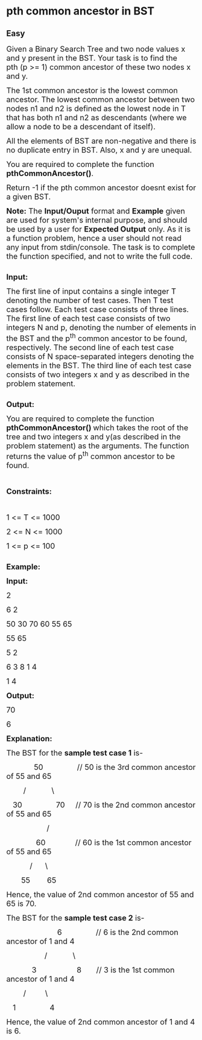 # pth common ancestor in BST
## Easy
<div class="problems_problem_content__Xm_eO"><p><span style="font-size:20px">Given a Binary Search Tree and two node values x and y&nbsp;present in the BST. Your task is to find the pth</span><span style="font-size:20px">&nbsp;(p &gt;= 1) common ancestor of these two nodes x and y.</span></p>

<p><span style="font-size:20px">The 1st common ancestor is the lowest common ancestor. The lowest common ancestor between two nodes n1 and n2 is defined as the lowest node in T that has both n1 and n2 as descendants (where we allow a node to be a descendant of itself).</span></p>

<p><span style="font-size:20px">All the elements of BST are non-negative and there is no duplicate entry in BST. Also,&nbsp;x and y are&nbsp;unequal.</span></p>

<p><span style="font-size:20px">You are required to complete the function <strong>pthCommonAncestor</strong><strong>()</strong>.</span></p>

<p><span style="font-size:20px">Return -1 if the pth common ancestor doesnt exist for a given BST.</span></p>

<p><span style="font-size:20px"><strong>Note:</strong> The <strong>Input/</strong><strong>Ouput</strong> format and <strong>Example</strong> given are used for system's internal purpose, and should be used by a user for <strong>Expected Output</strong> only. As it is a function problem, hence a user should not read any input from stdin/console. The task is to complete the function specified, and not to write the full code.</span><br>
&nbsp;</p>

<p><span style="font-size:20px"><strong>Input:</strong></span></p>

<p><span style="font-size:20px">The first line of input contains a single integer T denoting the number of test cases. Then T test cases follow. Each test case consists of three lines. The first line of each test case consists of two integers N and p, denoting the number of elements in the BST and the p<sup>th</sup> common ancestor to be found, respectively. The second line of each test case consists of N space-separated integers denoting the elements in the BST. The third line of each test case consists of two integers x and y as described in the problem statement. </span></p>

<p><br>
<span style="font-size:20px"><strong>Output:</strong></span></p>

<p><span style="font-size:20px">You are required to complete the function <strong>pthCommonAncestor()&nbsp;</strong>which takes the root of the tree and two integers x and y(as described in the problem statement) as the arguments. The function returns the value of&nbsp;p<sup>th</sup> common ancestor to be found.</span></p>

<p>&nbsp;</p>

<p><span style="font-size:20px"><strong>Constraints:</strong></span></p>

<p>&nbsp;</p>

<p><span style="font-size:20px">1 &lt;= T &lt;= 1000</span></p>

<p><span style="font-size:20px">2 &lt;= N &lt;= 1000</span></p>

<p><span style="font-size:20px">1 &lt;= p &lt;= 100</span></p>

<p><br>
<span style="font-size:20px"><strong>Example:</strong></span></p>

<p><span style="font-size:20px"><strong>Input:</strong></span></p>

<p><span style="font-size:20px">2</span></p>

<p><span style="font-size:20px">6 2</span></p>

<p><span style="font-size:20px">50 30 70 60 55 65</span></p>

<p><span style="font-size:20px">55 65</span></p>

<p><span style="font-size:20px">5 2</span></p>

<p><span style="font-size:20px">6 3 8 1 4</span></p>

<p><span style="font-size:20px">1 4</span></p>

<p><span style="font-size:20px"><strong>Output:</strong></span></p>

<p><span style="font-size:20px">70</span></p>

<p><span style="font-size:20px">6</span></p>

<p><span style="font-size:20px"><strong>Explanation:</strong></span></p>

<p><span style="font-size:20px">The BST for the <strong>sample test case 1</strong> is-</span></p>

<p><span style="font-size:20px">&nbsp; &nbsp; &nbsp; &nbsp; &nbsp; &nbsp; &nbsp;50 &nbsp; &nbsp; &nbsp; &nbsp; &nbsp; &nbsp; &nbsp; &nbsp;// 50 is the 3rd common ancestor of 55 and 65</span></p>

<p><span style="font-size:20px">&nbsp; &nbsp; &nbsp; &nbsp; / &nbsp; &nbsp; &nbsp; &nbsp; &nbsp; &nbsp;\</span></p>

<p><span style="font-size:20px">&nbsp;&nbsp; 30 &nbsp; &nbsp; &nbsp; &nbsp; &nbsp; &nbsp; &nbsp; &nbsp;70 &nbsp; &nbsp; // 70 is the 2nd common ancestor of 55 and 65</span></p>

<p><span style="font-size:20px">&nbsp; &nbsp; &nbsp; &nbsp; &nbsp; &nbsp; &nbsp; &nbsp; &nbsp; &nbsp;/</span></p>

<p><span style="font-size:20px">&nbsp;&nbsp;&nbsp;&nbsp;&nbsp;&nbsp;&nbsp;&nbsp;&nbsp; &nbsp;&nbsp;&nbsp;&nbsp;60 &nbsp; &nbsp; &nbsp; &nbsp; &nbsp; &nbsp; &nbsp;// 60 is the 1st common ancestor of 55 and 65</span></p>

<p><span style="font-size:20px">&nbsp;&nbsp;&nbsp;&nbsp;&nbsp; &nbsp;&nbsp;&nbsp;&nbsp;&nbsp;/&nbsp;&nbsp;&nbsp;&nbsp;&nbsp; \&nbsp;&nbsp;&nbsp;</span></p>

<p><span style="font-size:20px">&nbsp;&nbsp;&nbsp;&nbsp; &nbsp;&nbsp;55&nbsp;&nbsp;&nbsp;&nbsp;&nbsp;&nbsp;&nbsp; 65</span></p>

<p><span style="font-size:20px">Hence, the value of 2nd common ancestor of 55 and 65 is 70.</span></p>

<p><span style="font-size:20px">The BST for the <strong>sample test case 2</strong> is-</span></p>

<p><span style="font-size:20px">&nbsp;&nbsp;&nbsp;&nbsp;&nbsp;&nbsp;&nbsp;&nbsp;&nbsp;&nbsp;&nbsp;&nbsp;&nbsp;&nbsp;&nbsp;&nbsp;&nbsp;&nbsp;&nbsp;&nbsp;&nbsp;&nbsp;&nbsp; 6 &nbsp; &nbsp; &nbsp; &nbsp; &nbsp; &nbsp; &nbsp; &nbsp;// 6 is the 2nd common ancestor of 1 and 4</span></p>

<p><span style="font-size:20px">&nbsp; &nbsp; &nbsp; &nbsp; &nbsp; &nbsp; &nbsp; &nbsp; &nbsp; / &nbsp; &nbsp; &nbsp; &nbsp; &nbsp; &nbsp;\</span></p>

<p><span style="font-size:20px">&nbsp;&nbsp;&nbsp;&nbsp;&nbsp;&nbsp;&nbsp;&nbsp;&nbsp;&nbsp;&nbsp; 3&nbsp;&nbsp;&nbsp;&nbsp;&nbsp;&nbsp;&nbsp;&nbsp;&nbsp; &nbsp;&nbsp;&nbsp;&nbsp;&nbsp;&nbsp;&nbsp;&nbsp; 8 &nbsp;&nbsp;&nbsp;&nbsp;&nbsp; // 3 is the 1st common ancestor of 1 and 4</span></p>

<p><span style="font-size:20px">&nbsp;&nbsp;&nbsp;&nbsp;&nbsp;&nbsp;&nbsp; / &nbsp; &nbsp; &nbsp; &nbsp; \</span></p>

<p><span style="font-size:20px">&nbsp;&nbsp; 1 &nbsp;&nbsp;&nbsp;&nbsp;&nbsp; &nbsp;&nbsp;&nbsp;&nbsp;&nbsp;&nbsp;&nbsp;&nbsp;&nbsp;4</span></p>

<p><span style="font-size:20px">Hence, the value of 2nd common ancestor of 1 and 4 is 6.</span></p>

<p>&nbsp;</p>

<p>&nbsp;</p>
</div>